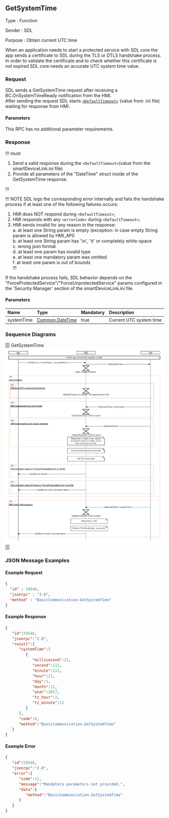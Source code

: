 ## GetSystemTime

Type
: Function

Sender
: SDL

Purpose
: Obtain current UTC time  

When an application needs to start a protected service with SDL core the app sends a certificate to SDL during the TLS or DTLS handshake process.  
In order to validate the certificate and to check whether this certificate is not expired SDL core needs an accurate UTC system time value.

### Request
SDL sends a GetSystemTime request after receiving a BC.OnSystemTimeReady notification from the HMI.  
After sending the request SDL starts [`<DefaultTimeout>`](https://github.com/smartdevicelink/sdl_hmi_integration_guidelines/blob/develop/docs/Configuration%20file/index.md#main) (value from .ini file) waiting for response from HMI. 

#### Parameters

This RPC has no additional parameter requirements.

### Response

!!! must  

1.	Send a valid response during the `<DefaultTimeout>`(value from the smartDeviceLink.ini file)
2.	Provide all parameters of the "DateTime" struct inside of the GetSystemTime response.

!!!

!!! NOTE
SDL logs the corresponding error internally and fails the handshake process if at least one of the following failures occurs:
1. HMI does NOT respond during `<DefaultTimeout>`;
2. HMI responds with any `<errorCode>` during `<DefaultTimeout>`;
3. HMI sends invalid for any reason in the response:  
    a. at least one String param is empty (exception: in case empty String param is allowed by HMI_API)  
    b. at least one String param has '\n', '\t' or completely white-space  
    c. wrong json format  
    d. at least one param has invalid type  
    e. at least one mandatory param was omitted  
    f. at least one param is out of bounds  
!!!

If the handshake process fails, SDL behavior depends on the "ForceProtectedService"/"ForceUnprotectedService" params configured in the 'Security Manager' section of the smartDeviceLink.ini file.

#### Parameters
|Name|Type|Mandatory|Description|
|:---|:---|:--------|:---------|
|systemTime|[Common.DateTime](../../common/structs/#datetime)|true|Current UTC system time|

### Sequence Diagrams
|||
GetSystemTime
![GetSystemTime](./assets/GetSystemTime_TLS_Handshake.png)
|||


### JSON Message Examples

#### Example Request

```json
{
  "id" : 59546,
  "jsonrpc" : "2.0",
  "method" : "BasicCommunication.GetSystemTime"
}
```

#### Example Response

```json
{  
   "id":59546,
   "jsonrpc":"2.0",
   "result":{  
      "systemTime":[  
         {  
            "millisecond":11,
            "second":111,
            "minute":111,
            "hour":11,
            "day":1,
            "month":11,
            "year":2017,
            "tz_hour":1,
            "tz_minute":11
         }
      ],
      "code":0,
      "method":"BasicCommunication.GetSystemTime"
   }
}
```

#### Example Error

```json
{  
   "id":59546,
   "jsonrpc":"2.0",
   "error":{  
      "code":11,
      "message":"Mandatory parameters not provided.",
      "data":{  
         "method":"BasicCommunication.GetSystemTime"
      }
   }
}
```

